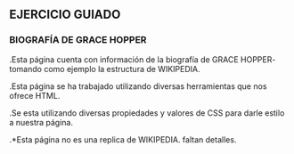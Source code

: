 ## EJERCICIO GUIADO
### BIOGRAFÍA DE GRACE HOPPER  

.Esta página cuenta con información de la biografía de GRACE HOPPER- tomando como ejemplo la estructura de WIKIPEDIA.  

.Esta página se ha trabajado utilizando diversas herramientas que nos ofrece HTML.  

.Se esta utilizando diversas propiedades y valores de CSS para darle estilo a nuestra página.  

.*Esta página no es una replica de WIKIPEDIA. faltan detalles.
